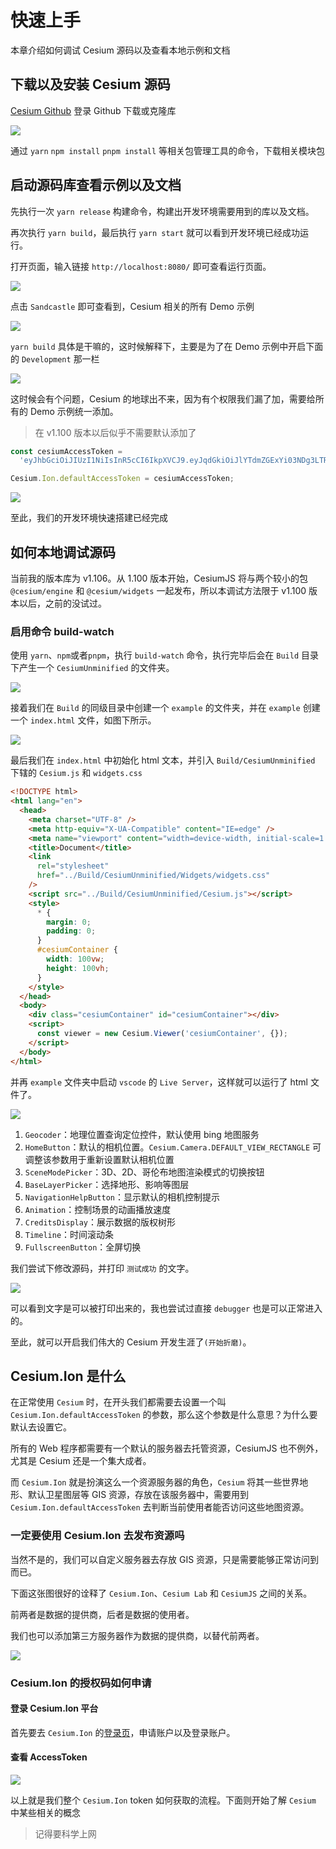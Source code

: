 # 快速上手

本章介绍如何调试 Cesium 源码以及查看本地示例和文档

## 下载以及安装 Cesium 源码

[Cesium Github](https://github.com/CesiumGS/cesium) 登录 Github 下载或克隆库

<img src="/image/cesium/setup/cesiumgithub.jpg" />

通过 `yarn` `npm install` `pnpm install` 等相关包管理工具的命令，下载相关模块包

## 启动源码库查看示例以及文档

先执行一次 `yarn release` 构建命令，构建出开发环境需要用到的库以及文档。

再次执行 `yarn build`，最后执行 `yarn start` 就可以看到开发环境已经成功运行。

打开页面，输入链接 `http://localhost:8080/` 即可查看运行页面。

<img src="/image/cesium/setup/cesium-server.jpg" />

点击 `Sandcastle` 即可查看到，Cesium 相关的所有 Demo 示例

<img src="/image/cesium/setup/ce-sandcastle.jpg" />

`yarn build` 具体是干嘛的，这时候解释下，主要是为了在 Demo 示例中开启下面的 `Development` 那一栏

<img src="/image/cesium/setup/yarn-build.jpg" />

这时候会有个问题，Cesium 的地球出不来，因为有个权限我们漏了加，需要给所有的 Demo 示例统一添加。

> 在 v1.100 版本以后似乎不需要默认添加了

```js
const cesiumAccessToken =
  'eyJhbGciOiJIUzI1NiIsInR5cCI6IkpXVCJ9.eyJqdGkiOiJlYTdmZGExYi03NDg3LTRlYjMtOTNlNS1lN2Y2YjRhY2RmZmUiLCJpZCI6OTkwOTQsImlhdCI6MTY1NjI5NzY3Nn0.iJxZxodXPrQ28iXEw1_mLsCIummsV87-OLPChOoZgdo';

Cesium.Ion.defaultAccessToken = cesiumAccessToken;
```

<img src="/image/cesium/setup/ce-glbal.jpg" />

至此，我们的开发环境快速搭建已经完成

## 如何本地调试源码

当前我的版本库为 v1.106。从 1.100 版本开始，CesiumJS 将与两个较小的包 `@cesium/engine` 和 `@cesium/widgets` 一起发布，所以本调试方法限于 v1.100 版本以后，之前的没试过。

### 启用命令 build-watch

使用 `yarn`、`npm`或者`pnpm`，执行 `build-watch` 命令，执行完毕后会在 `Build` 目录下产生一个 `CesiumUnminified` 的文件夹。

<img src="/image/cesium/setup/build-watch.png" />

接着我们在 `Build` 的同级目录中创建一个 `example` 的文件夹，并在 `example` 创建一个 `index.html` 文件，如图下所示。

<img src="/image/cesium/setup/example.png" />

最后我们在 `index.html` 中初始化 html 文本，并引入 `Build/CesiumUnminified` 下辖的 `Cesium.js` 和 `widgets.css`

```html
<!DOCTYPE html>
<html lang="en">
  <head>
    <meta charset="UTF-8" />
    <meta http-equiv="X-UA-Compatible" content="IE=edge" />
    <meta name="viewport" content="width=device-width, initial-scale=1.0" />
    <title>Document</title>
    <link
      rel="stylesheet"
      href="../Build/CesiumUnminified/Widgets/widgets.css"
    />
    <script src="../Build/CesiumUnminified/Cesium.js"></script>
    <style>
      * {
        margin: 0;
        padding: 0;
      }
      #cesiumContainer {
        width: 100vw;
        height: 100vh;
      }
    </style>
  </head>
  <body>
    <div class="cesiumContainer" id="cesiumContainer"></div>
    <script>
      const viewer = new Cesium.Viewer('cesiumContainer', {});
    </script>
  </body>
</html>
```

并再 `example` 文件夹中启动 `vscode` 的 `Live Server`，这样就可以运行了 html 文件了。

<img src="/image/cesium/setup/liveserve.webp" />

1. `Geocoder`：地理位置查询定位控件，默认使用 bing 地图服务
2. `HomeButton`：默认的相机位置。`Cesium.Camera.DEFAULT_VIEW_RECTANGLE` 可调整该参数用于重新设置默认相机位置
3. `SceneModePicker`：3D、2D、哥伦布地图渲染模式的切换按钮
4. `BaseLayerPicker`：选择地形、影响等图层
5. `NavigationHelpButton`：显示默认的相机控制提示
6. `Animation`：控制场景的动画播放速度
7. `CreditsDisplay`：展示数据的版权树形
8. `Timeline`：时间滚动条
9. `FullscreenButton`：全屏切换

我们尝试下修改源码，并打印 `测试成功` 的文字。

<img src="/image/cesium/setup/try.png" />

可以看到文字是可以被打印出来的，我也尝试过直接 `debugger` 也是可以正常进入的。

至此，就可以开启我们伟大的 Cesium 开发生涯了`(开始折磨)`。

## Cesium.Ion 是什么

在正常使用 `Cesium` 时，在开头我们都需要去设置一个叫 `Cesium.Ion.defaultAccessToken` 的参数，那么这个参数是什么意思？为什么要默认去设置它。

所有的 Web 程序都需要有一个默认的服务器去托管资源，CesiumJS 也不例外，尤其是 Cesium 还是一个集大成者。

而 `Cesium.Ion` 就是扮演这么一个资源服务器的角色，`Cesium` 将其一些世界地形、默认卫星图层等 GIS 资源，存放在该服务器中，需要用到 `Cesium.Ion.defaultAccessToken` 去判断当前使用者能否访问这些地图资源。

### 一定要使用 Cesium.Ion 去发布资源吗

当然不是的，我们可以自定义服务器去存放 GIS 资源，只是需要能够正常访问到而已。

下面这张图很好的诠释了 `Cesium.Ion`、`Cesium Lab` 和 `CesiumJS` 之间的关系。

前两者是数据的提供商，后者是数据的使用者。

我们也可以添加第三方服务器作为数据的提供商，以替代前两者。

<img src="/image/cesium/setup/ion.webp" />

### Cesium.Ion 的授权码如何申请

#### 登录 Cesium.Ion 平台

首先要去 `Cesium.Ion` 的[登录页](https://ion.cesium.com/signin?errorcode=A6RZ)，申请账户以及登录账户。

#### 查看 AccessToken

<img src="/image/cesium/setup/ion_apply.png" />

以上就是我们整个 `Cesium.Ion` token 如何获取的流程。下面则开始了解 `Cesium` 中某些相关的概念

> 记得要科学上网
